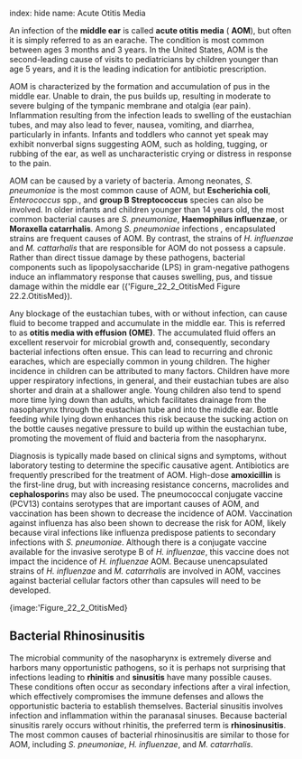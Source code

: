 index: hide
name: Acute Otitis Media

An infection of the  **middle ear** is called  **acute otitis media** ( **AOM**), but often it is simply referred to as an earache. The condition is most common between ages 3 months and 3 years. In the United States, AOM is the second-leading cause of visits to pediatricians by children younger than age 5 years, and it is the leading indication for antibiotic prescription.

AOM is characterized by the formation and accumulation of pus in the middle ear. Unable to drain, the pus builds up, resulting in moderate to severe bulging of the tympanic membrane and otalgia (ear pain). Inflammation resulting from the infection leads to swelling of the eustachian tubes, and may also lead to fever, nausea, vomiting, and diarrhea, particularly in infants. Infants and toddlers who cannot yet speak may exhibit nonverbal signs suggesting AOM, such as holding, tugging, or rubbing of the ear, as well as uncharacteristic crying or distress in response to the pain.

AOM can be caused by a variety of bacteria. Among neonates,  *S. pneumoniae* is the most common cause of AOM, but  **Escherichia coli**,  *Enterococcus* spp., and  **group B Streptococcus** species can also be involved. In older infants and children younger than 14 years old, the most common bacterial causes are  *S. pneumoniae*,  **Haemophilus influenzae**, or  **Moraxella catarrhalis**. Among  *S. pneumoniae* infections *,* encapsulated strains are frequent causes of AOM. By contrast, the strains of  *H. influenzae* and  *M. cattarhalis* that are responsible for AOM do not possess a capsule. Rather than direct tissue damage by these pathogens, bacterial components such as lipopolysaccharide (LPS) in gram-negative pathogens induce an inflammatory response that causes swelling, pus, and tissue damage within the middle ear ({'Figure_22_2_OtitisMed Figure 22.2.OtitisMed}).

Any blockage of the eustachian tubes, with or without infection, can cause fluid to become trapped and accumulate in the middle ear. This is referred to as  **otitis media with effusion (OME)**. The accumulated fluid offers an excellent reservoir for microbial growth and, consequently, secondary bacterial infections often ensue. This can lead to recurring and chronic earaches, which are especially common in young children. The higher incidence in children can be attributed to many factors. Children have more upper respiratory infections, in general, and their eustachian tubes are also shorter and drain at a shallower angle. Young children also tend to spend more time lying down than adults, which facilitates drainage from the nasopharynx through the eustachian tube and into the middle ear. Bottle feeding while lying down enhances this risk because the sucking action on the bottle causes negative pressure to build up within the eustachian tube, promoting the movement of fluid and bacteria from the nasopharynx.

Diagnosis is typically made based on clinical signs and symptoms, without laboratory testing to determine the specific causative agent. Antibiotics are frequently prescribed for the treatment of AOM. High-dose  **amoxicillin** is the first-line drug, but with increasing resistance concerns, macrolides and  **cephalosporin**s may also be used. The pneumococcal conjugate vaccine (PCV13) contains serotypes that are important causes of AOM, and vaccination has been shown to decrease the incidence of AOM. Vaccination against influenza has also been shown to decrease the risk for AOM, likely because viral infections like influenza predispose patients to secondary infections with  *S. pneumoniae*. Although there is a conjugate vaccine available for the invasive serotype B of  *H. influenzae*, this vaccine does not impact the incidence of  *H. influenzae* AOM. Because unencapsulated strains of  *H. influenzae* and  *M. catarrhalis* are involved in AOM, vaccines against bacterial cellular factors other than capsules will need to be developed.


{image:'Figure_22_2_OtitisMed}
        

## Bacterial Rhinosinusitis

The microbial community of the nasopharynx is extremely diverse and harbors many opportunistic pathogens, so it is perhaps not surprising that infections leading to  **rhinitis** and  **sinusitis** have many possible causes. These conditions often occur as secondary infections after a viral infection, which effectively compromises the immune defenses and allows the opportunistic bacteria to establish themselves. Bacterial sinusitis involves infection and inflammation within the paranasal sinuses. Because bacterial sinusitis rarely occurs without rhinitis, the preferred term is  **rhinosinusitis**. The most common causes of bacterial rhinosinusitis are similar to those for AOM, including  *S. pneumoniae*,  *H. influenzae*, and  *M. catarrhalis*.
